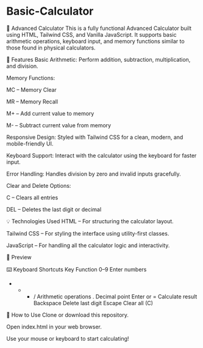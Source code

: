 # Basic-Calculator
🔢 Advanced Calculator
This is a fully functional Advanced Calculator built using HTML, Tailwind CSS, and Vanilla JavaScript. It supports basic arithmetic operations, keyboard input, and memory functions similar to those found in physical calculators.

🚀 Features
Basic Arithmetic: Perform addition, subtraction, multiplication, and division.

Memory Functions:

MC – Memory Clear

MR – Memory Recall

M+ – Add current value to memory

M- – Subtract current value from memory

Responsive Design: Styled with Tailwind CSS for a clean, modern, and mobile-friendly UI.

Keyboard Support: Interact with the calculator using the keyboard for faster input.

Error Handling: Handles division by zero and invalid inputs gracefully.

Clear and Delete Options:

C – Clears all entries

DEL – Deletes the last digit or decimal

💡 Technologies Used
HTML – For structuring the calculator layout.

Tailwind CSS – For styling the interface using utility-first classes.

JavaScript – For handling all the calculator logic and interactivity.

📸 Preview
<!-- You can replace this with a real screenshot -->

⌨️ Keyboard Shortcuts
Key	Function
0–9	Enter numbers
+ - * /	Arithmetic operations
.	Decimal point
Enter or =	Calculate result
Backspace	Delete last digit
Escape	Clear all (C)

📁 How to Use
Clone or download this repository.

Open index.html in your web browser.

Use your mouse or keyboard to start calculating!
